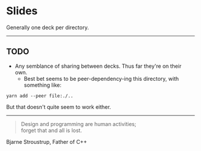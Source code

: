 
# Slides

Generally one deck per directory. 

---

## TODO 

* Any semblance of sharing between decks.  Thus far they're on their own. 
  * Best bet seems to be peer-dependency-ing this directory, with something like:

```
yarn add --peer file:./..
```

But that doesn't quite seem to work either. 

---

> Design and programming are human activities;<br/> 
> forget that and all is lost.

Bjarne Stroustrup, Father of C++

